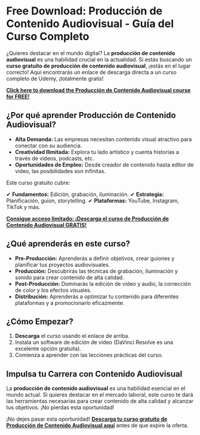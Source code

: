 # Free Download: Producción de Contenido Audiovisual - Guía del Curso Completo

¿Quieres destacar en el mundo digital? La **producción de contenido audiovisual** es una habilidad crucial en la actualidad. Si estás buscando un **curso gratuito de producción de contenido audiovisual**, ¡estás en el lugar correcto! Aquí encontrarás un enlace de descarga directa a un curso completo de Udemy, ¡totalmente gratis!

[**Click here to download the Producción de Contenido Audiovisual course for FREE!**](https://udemywork.com/produccion-de-contenido-audiovisual)

## ¿Por qué aprender Producción de Contenido Audiovisual?

*   **Alta Demanda:** Las empresas necesitan contenido visual atractivo para conectar con su audiencia.
*   **Creatividad Ilimitada:** Explora tu lado artístico y cuenta historias a través de videos, podcasts, etc.
*   **Oportunidades de Empleo:** Desde creador de contenido hasta editor de video, las posibilidades son infinitas.

Este curso gratuito cubre:

✔ **Fundamentos:** Edición, grabación, iluminación.
✔ **Estrategia:** Planificación, guion, storytelling.
✔ **Plataformas:** YouTube, Instagram, TikTok y más.

[**Consigue acceso limitado: ¡Descarga el curso de Producción de Contenido Audiovisual GRATIS!**](https://udemywork.com/produccion-de-contenido-audiovisual)

## ¿Qué aprenderás en este curso?

*   **Pre-Producción:** Aprenderás a definir objetivos, crear guiones y planificar tus proyectos audiovisuales.
*   **Producción:** Descubrirás las técnicas de grabación, iluminación y sonido para crear contenido de alta calidad.
*   **Post-Producción:** Dominarás la edición de video y audio, la corrección de color y los efectos visuales.
*   **Distribución:** Aprenderás a optimizar tu contenido para diferentes plataformas y a promocionarlo eficazmente.

## ¿Cómo Empezar?

1.  **Descarga** el curso usando el enlace de arriba.
2.  Instala un software de edición de video (DaVinci Resolve es una excelente opción gratuita).
3.  Comienza a aprender con las lecciones prácticas del curso.

## Impulsa tu Carrera con Contenido Audiovisual

La **producción de contenido audiovisual** es una habilidad esencial en el mundo actual. Si quieres destacar en el mercado laboral, este curso te dará las herramientas necesarias para crear contenido de alta calidad y alcanzar tus objetivos. ¡No pierdas esta oportunidad!

¡No dejes pasar esta oportunidad! **[Descarga tu curso gratuito de Producción de Contenido Audiovisual aquí](https://udemywork.com/produccion-de-contenido-audiovisual)** antes de que expire la oferta.
